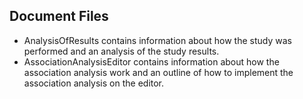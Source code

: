 ## Document Files
* AnalysisOfResults contains information about how the study was 
  performed and an analysis of the study results.
* AssociationAnalysisEditor contains information about how the 
  association analysis work and an outline of how to implement the 
  association analysis on the editor.

